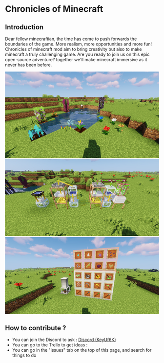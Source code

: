 # Chronicles of Minecraft

## Introduction

Dear fellow minecraftian, the time has come to push forwards the boundaries of the game. More realism, more opportunities and more fun! Chronicles of minecraft mod aim to bring creativity but also to make minecraft a truly challenging game. Are you ready to  join us on this epic open-source adventure? together we'll make minecraft  immersive as it never has been before.

![Flowers](https://github.com/Chronicles-of-Minecraft/Chronicles-of-Minecraft-Assets/blob/master/Screenshots/flowers.png)
![Models](https://github.com/Chronicles-of-Minecraft/Chronicles-of-Minecraft-Assets/blob/master/Screenshots/models.png)
![Items](https://github.com/Chronicles-of-Minecraft/Chronicles-of-Minecraft-Assets/blob/master/Screenshots/items.png)

## How to contribute ?

* You can join the Discord to ask : [Discord (KeyUf6K)](https://discord.gg/KeyUf6K)
* You can go to the Trello to get ideas : [](https://trello.com/b/BGeSA8HN)
* You can go in the "issues" tab on the top of this page, and search for things to do

